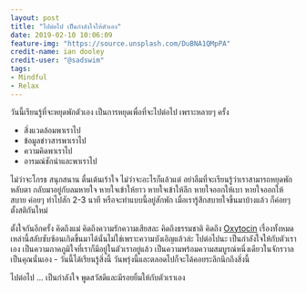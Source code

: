 ```yaml
---
layout: post
title: "ไปต่อไป เป็นกำลังใจให้ตัวเอง"
date: 2019-02-10 10:06:09
feature-img: "https://source.unsplash.com/DuBNA1QMpPA"
credit-name: ian dooley
credit-user: "@sadswim"
tags:
- Mindful
- Relax
---
```

วันนี้เรียนรู้ที่จะหยุดพักตัวเอง เป็นการหยุดเพื่อที่จะไปต่อไป เพราะหลายๆ ครั้ง

- สิ่งแวดล้อมพาเราไป
- ข้อมูลข่าวสารพาเราไป
- ความคิดพาเราไป
- อารมณ์ชักนำและพาเราไป

ไม่ว่าจะโกรธ สนุกสนาน ตื่นเต้นเร้าใจ ไม่ว่าจะอะไรก็แล้วแต่ อย่าลืมที่จะเรียนรู้ว่าเราสามารถหยุดพัก หลับตา กลับมาอยู่กับลมหายใจ หายใจเข้าให้ยาว หายใจเข้าให้ลึก หายใจออกให้เบา หายใจออกให้สบาย ค่อยๆ ทำไปสัก 2-3 นาที หรือจะทำแบบนี้อยู่สักพัก เมื่อเรารู้สึกสบายใจขึ้นมาบ้างแล้ว ก็ค่อยๆ ตั้งสติกันใหม่

ตั้งใจกันอีกครั้ง คิดถึงแม่ คิดถึงความรักความเสียสละ คิดถึงธรรมชาติ คิดถึง [Oxytocin](https://www.hormone.org/hormones-and-health/hormones/oxytocin) เรื่องทั้งหมดเหล่านี้สลับซับซ้อนเกิดขึ้นมาได้นั่นไม่ใช่เพราะความบังเอิญแล้วล่ะ ไปต่อไปนะ เป็นกำลังใจให้กับตัวเราเอง เป็นความภาคภูมิใจที่เราก็มีอยู่ในตัวเราอยู่แล้ว เป็นความพร้อมความสมบูรณ์หนึ่งเดียวในจักรวาล เป็นคุณนั่นเอง - วันนี้ได้เรียนรู้สิ่งนี้ วันพรุ่งนี้และตลอดไปก็จะได้คอยระลึกนึกถึงสิ่งนี้

ไปต่อไป ... เป็นกำลังใจ พูดสวัสดีและมีรอยยิ้มให้กับตัวเราเอง
